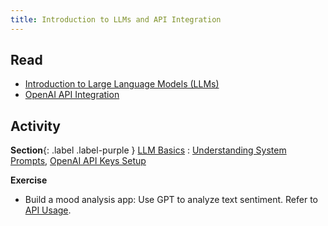 ```yaml
---
title: Introduction to LLMs and API Integration
---
```


## Read
- [Introduction to Large Language Models (LLMs)](#)
- [OpenAI API Integration](#)

## Activity
**Section**{: .label .label-purple } [LLM Basics](#)
: [Understanding System Prompts](#), [OpenAI API Keys Setup](https://platform.openai.com/account/api-keys)

**Exercise**
- Build a mood analysis app: Use GPT to analyze text sentiment. Refer to [API Usage](https://platform.openai.com/docs/api-reference).
